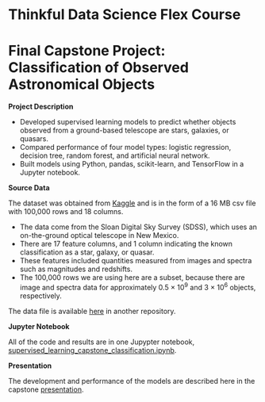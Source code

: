 # Thinkful Data Science Flex Course
# Final Capstone Project: Classification of Observed Astronomical Objects

**Project Description**

- Developed supervised learning models to predict whether objects observed from a ground-based telescope are stars, galaxies, or quasars.
- Compared performance of four model types: logistic regression, decision tree, random forest, and artificial neural network.
-	Built models using Python, pandas, scikit-learn, and TensorFlow in a Jupyter notebook.

**Source Data**

The dataset was obtained from [Kaggle](https://www.kaggle.com/datasets/fedesoriano/stellar-classification-dataset-sdss17) and is in the form of a 16 MB csv file with 100,000 rows and 18 columns.
- The data come from the Sloan Digital Sky Survey (SDSS), which uses an on-the-ground optical telescope in New Mexico.
- There are 17 feature columns, and 1 column indicating the known classification as a star, galaxy, or quasar. 
- These features included quantities measured from images and spectra such as magnitudes and redshifts.
- The 100,000 rows we are using here are a subset, because there are image and spectra data for approximately 0.5 × 10<sup>9</sup> and 3 × 10<sup>6</sup> objects, respectively.

The data file is available [here](https://raw.githubusercontent.com/JosephMartin610/thinkful_data_science_flex_data_files/main/star_classification.csv) in another repository.

**Jupyter Notebook**

All of the code and results are in one Jupypter notebook, [supervised_learning_capstone_classification.ipynb](https://github.com/JosephMartin610/thinkful_data_science_flex_capstone_news_shares/blob/main/supervised_learning_capstone_classification.ipynb).

**Presentation**

The development and performance of the models are described here in the capstone [presentation](https://github.com/JosephMartin610/thinkful_data_science_flex_capstone_news_shares/blob/main/supervised_learning_capstone.pdf).
